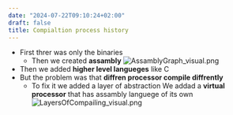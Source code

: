 ```yaml
---
date: "2024-07-22T09:10:24+02:00"
draft: false
title: Compialtion process history
---
```


-   First threr was only the binaries
    -   Then we created **assambly**
        ![AssamblyGraph_visual.png](/Notes/AssamblyGraph_visual.png)
-   Then we added **higher level langueges** like C
-   But the problem was that **diffren processor compile diffrently**
    -   To fix it we added a layer of abstraction We addad a **virtual
        processor** that has assambly languege of its own
        ![LayersOfCompailing_visual.png](/Notes/LayersOfCompailing_visual.png)
